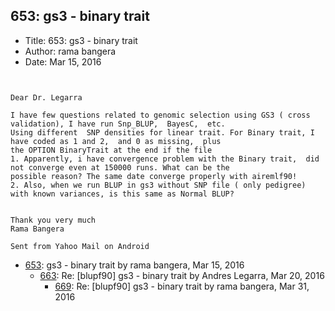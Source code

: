 ## 653: gs3 - binary trait

- Title: 653: gs3 - binary trait
- Author: rama bangera
- Date: Mar 15, 2016

```


Dear Dr. Legarra

I have few questions related to genomic selection using GS3 ( cross validation), I have run Snp_BLUP,  BayesC,	etc.
Using different  SNP densities for linear trait. For Binary trait, I have coded as 1 and 2,  and 0 as missing,	plus
the OPTION BinaryTrait at the end if the file 
1. Apparently, i have convergence problem with the Binary trait,  did not converge even at 150000 runs. What can be the
possible reason? The same date converge properly with airemlf90!  
2. Also, when we run BLUP in gs3 without SNP file ( only pedigree) with known variances, is this same as Normal BLUP?  


Thank you very much
Rama Bangera 

Sent from Yahoo Mail on Android
```

- [653](0653.md): gs3 - binary trait by rama bangera, Mar 15, 2016
    - [663](0663.md): Re: [blupf90] gs3 - binary trait by Andres Legarra, Mar 20, 2016
        - [669](0669.md): Re: [blupf90] gs3 - binary trait by rama bangera, Mar 31, 2016

